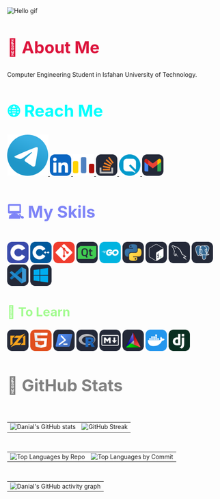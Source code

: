 <div align="left">
  <img src="https://readme-typing-svg.demolab.com?font=Jetbrains+mono&size=40&duration=2000&pause=1000&multiline=false&color=75FA61&background=65000000&left=true&vleft=true&random=false&width=1000&height=100&lines=Hi+%F0%9F%91%8B...+I'm+Danial;This+is...;My+GitHub+%F0%9F%91%80" alt="Hello gif">
</div>
<div align="left">
  <h2 style="color:#DC143C ; font-size:4vw">🚀 <b>About Me</b></h2>
  <p>Computer Engineering Student in Isfahan University of Technology.</p>
</div>

<div align="left"><h2 class="section-heading" style="color:#00FFFF; font-size:4vw">🌐 Reach Me</h2><a href="https://t.me/danialmd81">
  <img src="icons/Telegram.svg" alt="Telegram">
</a>
<a href="https://www.linkedin.com/in/danial-mobini-dehkordy/">
  <img width="50" src="icons/LinkedIN.svg" alt="Linkedin">
</a>
<a href="https://codeforces.com/profile/DanialMD81">
  <img width="50" src="icons/Codeforces.colored.svg" alt="Code Forces">
</a>
<a href="https://stackoverflow.com/users/23159993/danial-mobini">
  <img width="50" src="icons/StackOverflow-Dark.svg" alt="Stack Overflow">
</a>
<a href="https://quera.org/profile/Danialmd81">
  <img width="50" src="icons/quera.svg"alt="quer">
</a>
<a href="mailto:danialmobinidh81@gmail.com">
  <img width="50" src="icons/Gmail-Dark.svg" alt="Gmail">
</a></div>

<div align="left"><h2 style="color:#7E84F7; font-size:4vw">💻 My Skils </h2><img width="50" src="icons/C.svg"alt="c">
  <img width="50" src="icons/CPP.svg" alt= "cpp">
  <img width="50" src="icons/Git.svg" alt="git">
  <img width="50" src="icons/QT-Dark.svg"alt="qt">
  <img width="50" src="icons/GoLang.svg"alt="go">
  <img width="50" src="icons/Python-Dark.svg"alt="py">
  <img width="50" src="icons/Bash-Dark.svg"alt="basg">
  <img width="50" src="icons/MySQL-Dark.svg"alt="mysql">
  <img width="50" src="icons/PostgreSQL-Dark.svg"alt="psql">
  <img width="50" src="icons/VSCode-Dark.svg"alt="vscode">
  <img width="50" src="icons/Windows-Dark.svg"alt="win"></div>

<div align="left"><h2 style="color:#A1FB8E; font-size:3vw">🚨 To Learn
</h2><img width="50" src="icons/Zig-Dark.svg"alt="zig">
<img width="50" src="icons/HTML.svg"alt="html>
<img width="50" src="icons/Perl.svg"alt="perl">
<img width="50" src="icons/Powershell-Dark.svg"alt="pwsh">
<img width="50" src="icons/R-Dark.svg"alt="r">
<img width="50" src="icons/Markdown-Dark.svg"alt="m">
<img width="50" src="icons/CMake-Dark.svg"alt="cmake">
<img width="50" src="icons/Docker.svg"alt="doc">
<img width="50" src="icons/Django.svg"alt="dja"></div>
<div align="left">
  <h2 class="section-heading" style="color:#808080; font-size:4vw">📏 GitHub Stats</h2>
  <br>
  <table align="center" width="100%" height="100%">
    <tbody>
      <tr>
        <td align="right">
          <a>
            <img src="https://github-readme-stats-danials-projects-5c4a87b8.vercel.app//api?username=danialmd81&show_icons=true&theme=radical&hide_border=true" alt="Danial's GitHub stats">
          </a>
        </td>
        <td align="left">
          <a>
            <img src="https://github-readme-streak-stats-git-b57aa3-danials-projects-5c4a87b8.vercel.app/?user=danialmd81&theme=radical&hide_border=true" alt="GitHub Streak">
          </a>
        </td>
      </tr>
    </tbody>
  </table>
  <br>
  <div align="center">
    <table width="100%" height="100%" >
      <tbody>
        <tr>
          <td align="right">
            <a>
              <img src="http://github-profile-summary-cards-q6g9-danials-projects-5c4a87b8.vercel.app/api/cards/repos-per-language?username=danialmd81&theme=radical" alt="Top Languages by Repo">
            </a>
          </td>
          <td align="left">
            <a>
              <img src="http://github-profile-summary-cards-q6g9-danials-projects-5c4a87b8.vercel.app/api/cards/most-commit-language?username=danialmd81&theme=radical" alt="Top Languages by Commit">
            </a>
          </td>
        </tr>
      </tbody>
    </table>
  </div>
  <br>
  <table align="left">
    <tbody>
      <tr>
        <td>
          <a>
            <img src="https://github-readme-activity-graph-danials-projects-5c4a87b8.vercel.app/graph?username=danialmd81&theme=redical&hide_border=true" alt="Danial's GitHub activity graph">
          </a>
        </td>
      </tr>
    </tbody>
  </table>
</div>
